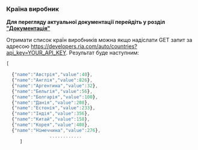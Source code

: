 ### Країна виробник

**Для перегляду актуальної документації перейдіть у розділ ["Документація"](https://developers.ria.com/docs/)**

Отримати список країн виробників можна якщо надіслати GET запит за адресою https://developers.ria.com/auto/countries?api_key=YOUR_API_KEY. Результат буде наступним:
```javascript
[

  {"name":"Австрія","value":40},
  {"name":"Англія","value":826},
  {"name":"Аргентина","value":32},
  {"name":"Бельгія","value":56},
  {"name":"Болгарія","value":100},
  {"name":"Данія","value":208},
  {"name":"Естонія","value":233},
  {"name":"Індія","value":356},
  {"name":"Китай","value":158},
  {"name":"Корея","value":408},
  {"name":"Німеччина","value":276},
                ............
     ]
````
